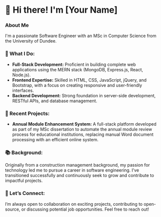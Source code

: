 # 👋 Hi there! I'm [Your Name]

### About Me

I'm a passionate Software Engineer with an MSc in Computer Science from the University of Dundee.

### 🔧 What I Do:
- **Full-Stack Development:** Proficient in building complete web applications using the MERN stack (MongoDB, Express.js, React, Node.js).
- **Frontend Expertise:** Skilled in HTML, CSS, JavaScript, jQuery, and Bootstrap, with a focus on creating responsive and user-friendly interfaces.
- **Backend Development:** Strong foundation in server-side development, RESTful APIs, and database management.

### 🚀 Recent Projects:
- **Annual Module Enhancement System:** A full-stack platform developed as part of my MSc dissertation to automate the annual module review process for educational institutions, replacing manual Word document processing with an efficient online system.

### 📚 Background:
Originally from a construction management background, my passion for technology led me to pursue a career in software engineering. I've transitioned successfully and continuously seek to grow and contribute to impactful projects.

### 💬 Let’s Connect:
I’m always open to collaboration on exciting projects, contributing to open-source, or discussing potential job opportunities. Feel free to reach out!
